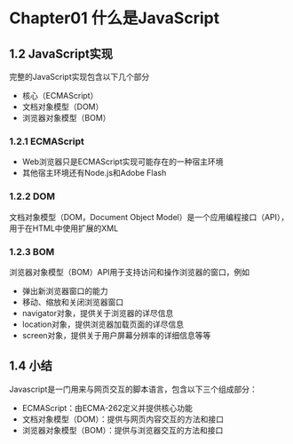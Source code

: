 # Chapter01 什么是JavaScript

## 1.2 JavaScript实现

完整的JavaScript实现包含以下几个部分

* 核心（ECMAScript）
* 文档对象模型（DOM）
* 浏览器对象模型（BOM）

### 1.2.1 ECMAScript

* Web浏览器只是ECMAScript实现可能存在的一种宿主环境
* 其他宿主环境还有Node.js和Adobe Flash

### 1.2.2 DOM

文档对象模型（DOM，Document Object Model）是一个应用编程接口（API），用于在HTML中使用扩展的XML

### 1.2.3 BOM

浏览器对象模型（BOM）API用于支持访问和操作浏览器的窗口，例如

* 弹出新浏览器窗口的能力
* 移动、缩放和关闭浏览器窗口
* navigator对象，提供关于浏览器的详尽信息
* location对象，提供浏览器加载页面的详尽信息
* screen对象，提供关于用户屏幕分辨率的详细信息等等

## 1.4 小结

Javascript是一门用来与网页交互的脚本语言，包含以下三个组成部分：

* ECMAScript：由ECMA-262定义并提供核心功能
* 文档对象模型（DOM）：提供与网页内容交互的方法和接口
* 浏览器对象模型（BOM）：提供与浏览器交互的方法和接口

